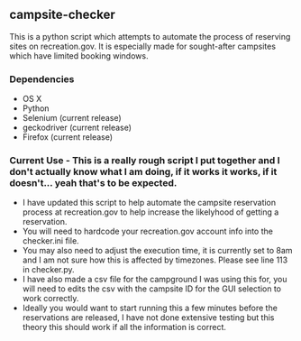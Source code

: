 ## campsite-checker

This is a python script which attempts to automate the process of reserving sites on recreation.gov.  It is especially made for sought-after campsites which have limited booking windows.

### Dependencies
* OS X
* Python
* Selenium (current release)
* geckodriver (current release)
* Firefox (current release)

### Current Use - This is a really rough script I put together and I don't actually know what I am doing, if it works it works, if it doesn't... yeah that's to be expected.
* I have updated this script to help automate the campsite reservation process at recreation.gov to help increase the likelyhood of getting a reservation.
* You will need to hardcode your recreation.gov account info into the checker.ini file.
* You may also need to adjust the execution time, it is currently set to 8am and I am not sure how this is affected by timezones. Please see line 113 in checker.py.
* I have also made a csv file for the campground I was using this for, you will need to edits the csv with the campsite ID for the GUI selection to work correctly. 
* Ideally you would want to start running this a few minutes before the reservations are released, I have not done extensive testing but this theory this should work if all the information is correct.



